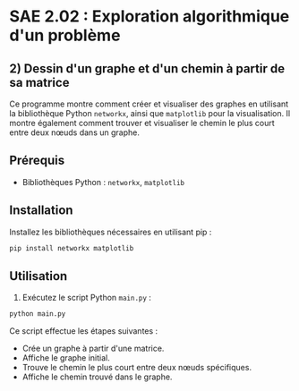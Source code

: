 # SAE 2.02 : Exploration algorithmique d'un problème

## 2) Dessin d'un graphe et d'un chemin à partir de sa matrice

Ce programme montre comment créer et visualiser des graphes en utilisant la bibliothèque Python `networkx`, ainsi que `matplotlib` pour la visualisation.
Il montre également comment trouver et visualiser le chemin le plus court entre deux nœuds dans un graphe.

## Prérequis

- Bibliothèques Python : `networkx`, `matplotlib`

## Installation

Installez les bibliothèques nécessaires en utilisant pip :

```bash
pip install networkx matplotlib
```

## Utilisation

1. Exécutez le script Python `main.py` :

```bash
python main.py
```

Ce script effectue les étapes suivantes :

- Crée un graphe à partir d'une matrice.
- Affiche le graphe initial.
- Trouve le chemin le plus court entre deux nœuds spécifiques.
- Affiche le chemin trouvé dans le graphe.
